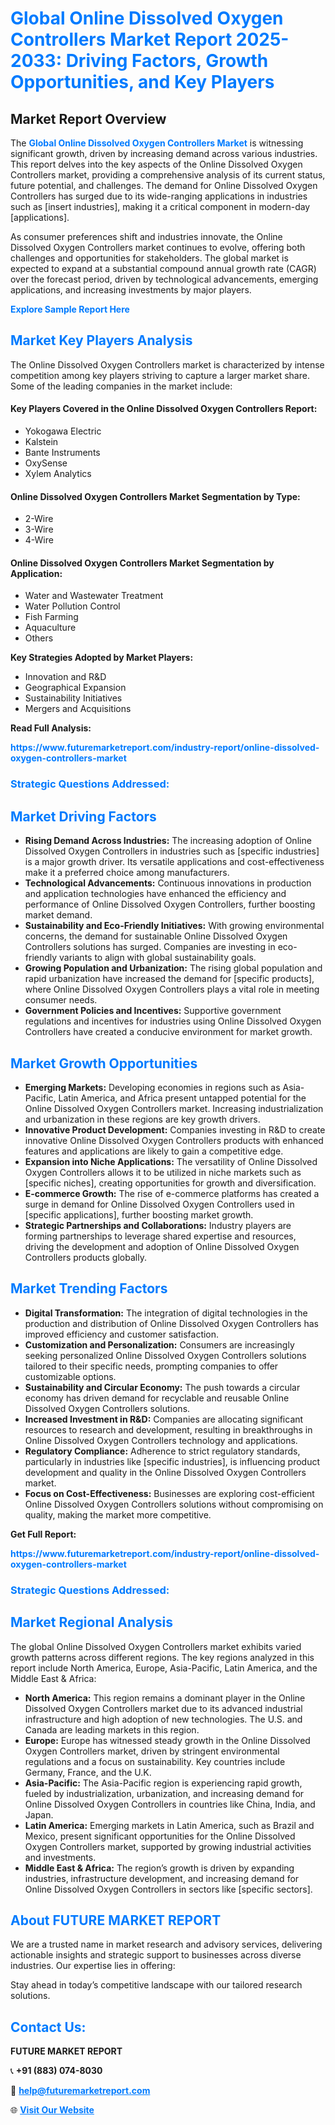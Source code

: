 <h1 style="color: #007BFF;">Global Online Dissolved Oxygen Controllers Market Report 2025-2033: Driving Factors, Growth Opportunities, and Key Players</h1>

<section id="overview">
<h2>Market Report Overview</h2>
<p>The <a href="https://www.futuremarketreport.com/industry-report/online-dissolved-oxygen-controllers-market" style="color: #007BFF; text-decoration: none;"><strong>Global Online Dissolved Oxygen Controllers Market</strong></a> is witnessing significant growth, driven by increasing demand across various industries. This report delves into the key aspects of the Online Dissolved Oxygen Controllers market, providing a comprehensive analysis of its current status, future potential, and challenges. The demand for Online Dissolved Oxygen Controllers has surged due to its wide-ranging applications in industries such as [insert industries], making it a critical component in modern-day [applications].</p>
<p>As consumer preferences shift and industries innovate, the Online Dissolved Oxygen Controllers market continues to evolve, offering both challenges and opportunities for stakeholders. The global market is expected to expand at a substantial compound annual growth rate (CAGR) over the forecast period, driven by technological advancements, emerging applications, and increasing investments by major players.</p>
</section>

<section id="overview">
<p><a href="https://www.futuremarketreport.com/request-sample/reportId=29450" style="color: #007BFF; text-decoration: none;"><strong>Explore Sample Report Here</strong></a></p>
</section>

<section id="key-players">
<h2 style="color: #007BFF;">Market Key Players Analysis</h2>
<p>The Online Dissolved Oxygen Controllers market is characterized by intense competition among key players striving to capture a larger market share. Some of the leading companies in the market include:</p>
<h4>Key Players Covered in the Online Dissolved Oxygen Controllers Report:</h4>
<ul><li>Yokogawa Electric</li><li>Kalstein</li><li>Bante Instruments</li><li>OxySense</li><li>Xylem Analytics</li></ul>
<h4>Online Dissolved Oxygen Controllers Market Segmentation by Type:</h4>
<ul><li>2-Wire</li><li>3-Wire</li><li>4-Wire</li></ul>

<h4>Online Dissolved Oxygen Controllers Market Segmentation by Application:</h4>
<ul><li>Water and Wastewater Treatment</li><li>Water Pollution Control</li><li>Fish Farming</li><li>Aquaculture</li><li>Others</li></ul>
<p><strong>Key Strategies Adopted by Market Players:</strong></p>
<ul>
<li>Innovation and R&D</li>
<li>Geographical Expansion</li>
<li>Sustainability Initiatives</li>
<li>Mergers and Acquisitions</li>
</ul>
</section>

<section>
<p><strong>Read Full Analysis: </strong></p><a href="https://www.futuremarketreport.com/industry-report/online-dissolved-oxygen-controllers-market" style="color: #007BFF; text-decoration: none;"><strong>https://www.futuremarketreport.com/industry-report/online-dissolved-oxygen-controllers-market</strong></a>
<h3 style="color: #007BFF;">Strategic Questions Addressed:</h3>
</section>

<section id="driving-factors">
<h2 style="color: #007BFF;">Market Driving Factors</h2>
<ul>
<li><strong>Rising Demand Across Industries:</strong> The increasing adoption of Online Dissolved Oxygen Controllers in industries such as [specific industries] is a major growth driver. Its versatile applications and cost-effectiveness make it a preferred choice among manufacturers.</li>
<li><strong>Technological Advancements:</strong> Continuous innovations in production and application technologies have enhanced the efficiency and performance of Online Dissolved Oxygen Controllers, further boosting market demand.</li>
<li><strong>Sustainability and Eco-Friendly Initiatives:</strong> With growing environmental concerns, the demand for sustainable Online Dissolved Oxygen Controllers solutions has surged. Companies are investing in eco-friendly variants to align with global sustainability goals.</li>
<li><strong>Growing Population and Urbanization:</strong> The rising global population and rapid urbanization have increased the demand for [specific products], where Online Dissolved Oxygen Controllers plays a vital role in meeting consumer needs.</li>
<li><strong>Government Policies and Incentives:</strong> Supportive government regulations and incentives for industries using Online Dissolved Oxygen Controllers have created a conducive environment for market growth.</li>
</ul>
</section>

<section id="growth-opportunities">
<h2 style="color: #007BFF;">Market Growth Opportunities</h2>
<ul>
<li><strong>Emerging Markets:</strong> Developing economies in regions such as Asia-Pacific, Latin America, and Africa present untapped potential for the Online Dissolved Oxygen Controllers market. Increasing industrialization and urbanization in these regions are key growth drivers.</li>
<li><strong>Innovative Product Development:</strong> Companies investing in R&D to create innovative Online Dissolved Oxygen Controllers products with enhanced features and applications are likely to gain a competitive edge.</li>
<li><strong>Expansion into Niche Applications:</strong> The versatility of Online Dissolved Oxygen Controllers allows it to be utilized in niche markets such as [specific niches], creating opportunities for growth and diversification.</li>
<li><strong>E-commerce Growth:</strong> The rise of e-commerce platforms has created a surge in demand for Online Dissolved Oxygen Controllers used in [specific applications], further boosting market growth.</li>
<li><strong>Strategic Partnerships and Collaborations:</strong> Industry players are forming partnerships to leverage shared expertise and resources, driving the development and adoption of Online Dissolved Oxygen Controllers products globally.</li>
</ul>
</section>

<section id="trending-factors">
<h2 style="color: #007BFF;">Market Trending Factors</h2>
<ul>
<li><strong>Digital Transformation:</strong> The integration of digital technologies in the production and distribution of Online Dissolved Oxygen Controllers has improved efficiency and customer satisfaction.</li>
<li><strong>Customization and Personalization:</strong> Consumers are increasingly seeking personalized Online Dissolved Oxygen Controllers solutions tailored to their specific needs, prompting companies to offer customizable options.</li>
<li><strong>Sustainability and Circular Economy:</strong> The push towards a circular economy has driven demand for recyclable and reusable Online Dissolved Oxygen Controllers solutions.</li>
<li><strong>Increased Investment in R&D:</strong> Companies are allocating significant resources to research and development, resulting in breakthroughs in Online Dissolved Oxygen Controllers technology and applications.</li>
<li><strong>Regulatory Compliance:</strong> Adherence to strict regulatory standards, particularly in industries like [specific industries], is influencing product development and quality in the Online Dissolved Oxygen Controllers market.</li>
<li><strong>Focus on Cost-Effectiveness:</strong> Businesses are exploring cost-efficient Online Dissolved Oxygen Controllers solutions without compromising on quality, making the market more competitive.</li>
</ul>
</section>

<section>
<p><strong>Get Full Report: </strong></p><a href="https://www.futuremarketreport.com/industry-report/online-dissolved-oxygen-controllers-market" style="color: #007BFF; text-decoration: none;"><strong>https://www.futuremarketreport.com/industry-report/online-dissolved-oxygen-controllers-market</strong></a>
<h3 style="color: #007BFF;">Strategic Questions Addressed:</h3>
</section>


<section id="regional-analysis">
<h2 style="color: #007BFF;">Market Regional Analysis</h2>
<p>The global Online Dissolved Oxygen Controllers market exhibits varied growth patterns across different regions. The key regions analyzed in this report include North America, Europe, Asia-Pacific, Latin America, and the Middle East & Africa:</p>
<ul>
<li><strong>North America:</strong> This region remains a dominant player in the Online Dissolved Oxygen Controllers market due to its advanced industrial infrastructure and high adoption of new technologies. The U.S. and Canada are leading markets in this region.</li>
<li><strong>Europe:</strong> Europe has witnessed steady growth in the Online Dissolved Oxygen Controllers market, driven by stringent environmental regulations and a focus on sustainability. Key countries include Germany, France, and the U.K.</li>
<li><strong>Asia-Pacific:</strong> The Asia-Pacific region is experiencing rapid growth, fueled by industrialization, urbanization, and increasing demand for Online Dissolved Oxygen Controllers in countries like China, India, and Japan.</li>
<li><strong>Latin America:</strong> Emerging markets in Latin America, such as Brazil and Mexico, present significant opportunities for the Online Dissolved Oxygen Controllers market, supported by growing industrial activities and investments.</li>
<li><strong>Middle East & Africa:</strong> The region’s growth is driven by expanding industries, infrastructure development, and increasing demand for Online Dissolved Oxygen Controllers in sectors like [specific sectors].</li>
</ul>
</section>

<footer>
<h2 style="color: #007BFF;">About FUTURE MARKET REPORT</h2>
<p>We are a trusted name in market research and advisory services, delivering actionable insights and strategic support to businesses across diverse industries. Our expertise lies in offering:</p>

<p>Stay ahead in today’s competitive landscape with our tailored research solutions.</p>

<h2 style="color: #007BFF;">Contact Us:</h2>
<p><strong>FUTURE MARKET REPORT</strong></p>
<p>📞 <strong>+91 (883) 074-8030</strong></p>
<p>📧 <strong><a href="mailto:help@futuremarketreport.com" style="color: #007BFF;">help@futuremarketreport.com</a></strong></p>
<p>🌐 <strong><a href="https://www.futuremarketreport.com/" style="color: #007BFF;">Visit Our Website</a></strong></p>
</footer>